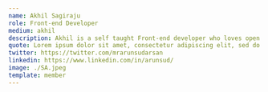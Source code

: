 ```yaml
---
name: Akhil Sagiraju
role: Front-end Developer
medium: akhil
description: Akhil is a self taught Front-end developer who loves open source software. He is also a proponent of minimalism and a frequent headbanger.
quote: Lorem ipsum dolor sit amet, consectetur adipiscing elit, sed do eiusmod tempor incididunt ut labore et dolore magna aliqua.
twitter: https://twitter.com/mrarunsudarsan
linkedin: https://www.linkedin.com/in/arunsud/
image: ./SA.jpeg
template: member
---
```


